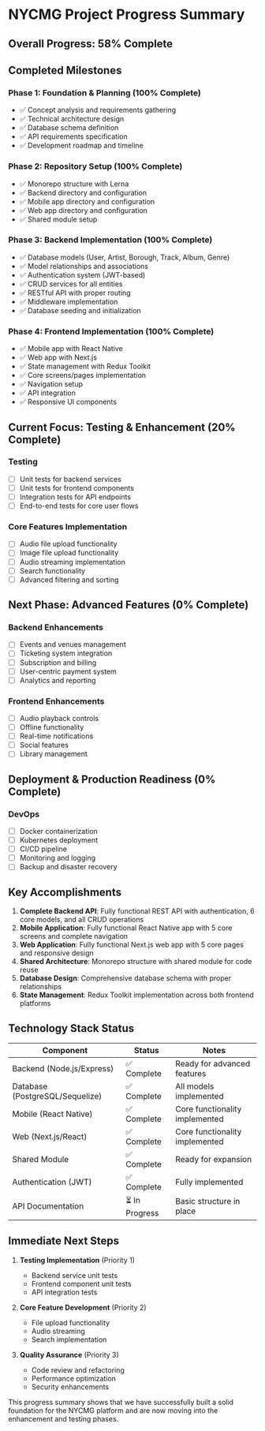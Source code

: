 # NYCMG Project Progress Summary

## Overall Progress: 58% Complete

## Completed Milestones

### Phase 1: Foundation & Planning (100% Complete)
- ✅ Concept analysis and requirements gathering
- ✅ Technical architecture design
- ✅ Database schema definition
- ✅ API requirements specification
- ✅ Development roadmap and timeline

### Phase 2: Repository Setup (100% Complete)
- ✅ Monorepo structure with Lerna
- ✅ Backend directory and configuration
- ✅ Mobile app directory and configuration
- ✅ Web app directory and configuration
- ✅ Shared module setup

### Phase 3: Backend Implementation (100% Complete)
- ✅ Database models (User, Artist, Borough, Track, Album, Genre)
- ✅ Model relationships and associations
- ✅ Authentication system (JWT-based)
- ✅ CRUD services for all entities
- ✅ RESTful API with proper routing
- ✅ Middleware implementation
- ✅ Database seeding and initialization

### Phase 4: Frontend Implementation (100% Complete)
- ✅ Mobile app with React Native
- ✅ Web app with Next.js
- ✅ State management with Redux Toolkit
- ✅ Core screens/pages implementation
- ✅ Navigation setup
- ✅ API integration
- ✅ Responsive UI components

## Current Focus: Testing & Enhancement (20% Complete)

### Testing
- [ ] Unit tests for backend services
- [ ] Unit tests for frontend components
- [ ] Integration tests for API endpoints
- [ ] End-to-end tests for core user flows

### Core Features Implementation
- [ ] Audio file upload functionality
- [ ] Image file upload functionality
- [ ] Audio streaming implementation
- [ ] Search functionality
- [ ] Advanced filtering and sorting

## Next Phase: Advanced Features (0% Complete)

### Backend Enhancements
- [ ] Events and venues management
- [ ] Ticketing system integration
- [ ] Subscription and billing
- [ ] User-centric payment system
- [ ] Analytics and reporting

### Frontend Enhancements
- [ ] Audio playback controls
- [ ] Offline functionality
- [ ] Real-time notifications
- [ ] Social features
- [ ] Library management

## Deployment & Production Readiness (0% Complete)

### DevOps
- [ ] Docker containerization
- [ ] Kubernetes deployment
- [ ] CI/CD pipeline
- [ ] Monitoring and logging
- [ ] Backup and disaster recovery

## Key Accomplishments

1. **Complete Backend API**: Fully functional REST API with authentication, 6 core models, and all CRUD operations
2. **Mobile Application**: Fully functional React Native app with 5 core screens and complete navigation
3. **Web Application**: Fully functional Next.js web app with 5 core pages and responsive design
4. **Shared Architecture**: Monorepo structure with shared module for code reuse
5. **Database Design**: Comprehensive database schema with proper relationships
6. **State Management**: Redux Toolkit implementation across both frontend platforms

## Technology Stack Status

| Component | Status | Notes |
|-----------|--------|-------|
| Backend (Node.js/Express) | ✅ Complete | Ready for advanced features |
| Database (PostgreSQL/Sequelize) | ✅ Complete | All models implemented |
| Mobile (React Native) | ✅ Complete | Core functionality implemented |
| Web (Next.js/React) | ✅ Complete | Core functionality implemented |
| Shared Module | ✅ Complete | Ready for expansion |
| Authentication (JWT) | ✅ Complete | Fully implemented |
| API Documentation | ⏳ In Progress | Basic structure in place |

## Immediate Next Steps

1. **Testing Implementation** (Priority 1)
   - Backend service unit tests
   - Frontend component unit tests
   - API integration tests

2. **Core Feature Development** (Priority 2)
   - File upload functionality
   - Audio streaming
   - Search implementation

3. **Quality Assurance** (Priority 3)
   - Code review and refactoring
   - Performance optimization
   - Security enhancements

This progress summary shows that we have successfully built a solid foundation for the NYCMG platform and are now moving into the enhancement and testing phases.